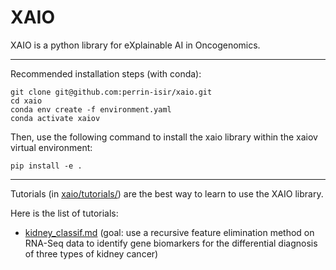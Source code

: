 # XAIO

XAIO is a python library for eXplainable AI in Oncogenomics.

-----

Recommended installation steps (with conda): 
```
git clone git@github.com:perrin-isir/xaio.git
cd xaio
conda env create -f environment.yaml
conda activate xaiov
```
Then, use the following command to install the xaio library within the xaiov virtual
environment: 
```
pip install -e .
```
-----
Tutorials (in [xaio/tutorials/](xaio/tutorials/)) are the best way to learn to use
the XAIO library.

Here is the list of tutorials:
* [kidney_classif.md](xaio/tutorials/kidney_classif.md) (goal:  use a recursive feature 
elimination method on RNA-Seq data to identify gene biomarkers for the differential 
diagnosis of three types of kidney cancer)
